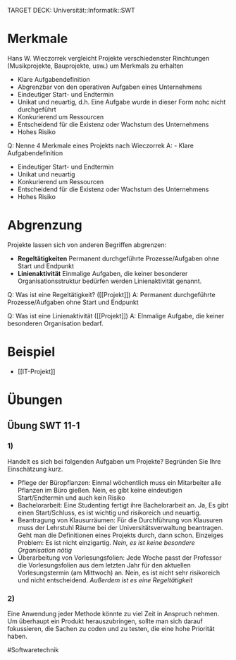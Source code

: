 TARGET DECK: Universität::Informatik::SWT

# Merkmale
Hans W. Wieczorrek vergleicht Projekte verschiedenster Rinchtungen (Musikprojekte, Bauprojekte, usw.) um Merkmals zu erhalten

- Klare Aufgabendefinition
- Abgrenzbar von den operativen Aufgaben eines Unternehmens
- Eindeutiger Start- und Endtermin
- Unikat und neuartig, d.h. Eine Aufgabe wurde in dieser Form nohc nicht durchgeführt
- Konkurierend um Ressourcen
- Entscheidend für die Existenz oder Wachstum des Unternehmens
- Hohes Risiko

Q: Nenne 4 Merkmale eines Projekts nach Wieczorrek
A: - Klare Aufgabendefinition
- Eindeutiger Start- und Endtermin
- Unikat und neuartig
- Konkurierend um Ressourcen
- Entscheidend für die Existenz oder Wachstum des Unternehmens
- Hohes Risiko
<!--ID: 1645454019286-->


# Abgrenzung
Projekte lassen sich von anderen Begriffen abgrenzen:
- **Regeltätigkeiten**
Permanent durchgeführte Prozesse/Aufgaben ohne Start und Endpunkt
- **Linienaktivität**
Einmalige Aufgaben, die keiner besonderer Organisationsstruktur bedürfen werden Linienaktivität genannt. 

Q: Was ist eine Regeltätigkeit? ([[Projekt]])
A: Permanent durchgeführte Prozesse/Aufgaben ohne Start und Endpunkt
<!--ID: 1645454019408-->


Q: Was ist eine Linienaktivität ([[Projekt]])
A: EInmalige Aufgabe, die keiner besonderen Organisation bedarf.
<!--ID: 1645454019519-->



# Beispiel
- [[IT-Projekt]]

# Übungen
## Übung SWT 11-1
### 1)
Handelt es sich bei folgenden Aufgaben um Projekte? Begründen Sie Ihre Einschätzung kurz.
- Pflege der Büropflanzen: Einmal wöchentlich muss ein Mitarbeiter alle Pflanzen im Büro gießen.
Nein, es gibt keine eindeutigen Start/Endtermin und auch kein Risiko
- Bachelorarbeit: Eine Studenting fertigt ihre Bachelorarbeit an.
Ja, Es gibt einen Start/Schluss, es ist wichtig und risikoreich und neuartig.
- Beantragung von Klausurräumen: Für die Durchführung von Klausuren muss der Lehrstuhl Räume bei der Universitätsverwaltung beantragen.
Geht man die Definitionen eines Projekts durch, dann schon. Einzeiges Problem: Es ist nicht einzigartig. *Nein, es ist keine besondere Organisation nötig*
- Überarbeitung von Vorlesungsfolien: Jede Woche passt der Professor die Vorlesungsfolien
aus dem letzten Jahr für den aktuellen Vorlesungstermin (am Mittwoch) an.
Nein, es ist nicht sehr risikoreich und nicht entscheidend. *Außerdem ist es eine Regeltätigkeit*

### 2)
Eine Anwendung jeder Methode könnte zu viel Zeit in Anspruch nehmen. Um überhaupt ein Produkt herauszubringen, sollte man sich darauf fokussieren, die Sachen zu coden und zu testen, die eine hohe Priorität haben.



#Softwaretechnik 


